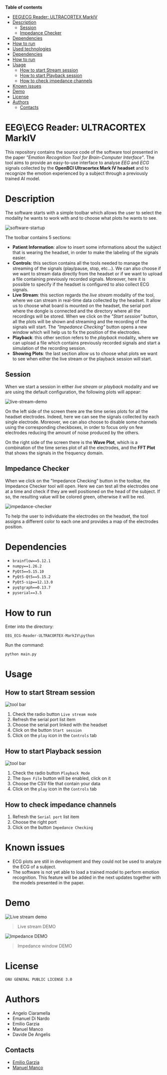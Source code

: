 <!-- toc start: 3 [do not erase this comment] -->
**Table of contents**
- [EEG\ECG Reader: ULTRACORTEX MarkIV](#eegecg-reader-ultracortex-markiv)
- [Description](#description)
	- [Session](#session)
	- [Impedance Checker](#impedance-checker)
- [Dependencies](#dependencies)
- [How to run](#how-to-run)
- [Used technologies](#used-technologies)
- [Dependencies](#dependencies)
- [How to run](#how-to-run)
- [Usage](#usage)
	- [How to start Stream session](#how-to-start-stream-session)
	- [How to start Playback session](#how-to-start-playback-session)
	- [How to check impedance channels](#how-to-check-impedance-channels)
- [Known issues](#known-issues)
- [Demo](#demo)
- [License](#license)
- [Authors](#authors)
	- [Contacts](#contacts)
<!-- toc end [do not erase this comment] -->

# EEG\ECG Reader: ULTRACORTEX MarkIV

This repository contains the source code of the software tool presented in the paper *"Emotion Recognition Tool for Brain-Computer Interface"*. The tool aims to provide an easy-to-use interface to analyse *EEG* and *ECG* signals collected by the **OpenBCI Ultracortex Mark IV headset** and to recognize the emotion experienced by a subject through a previously trained AI model.

# Description

The software starts with a simple toolbar which allows the user to select the modality he wants to work with and to choose what plots he wants to see.

![software-startup](image/software-startup.png)

The toolbar contains 5 sections:
- **Patient Information**: allow to insert some informations about the subject that is wearing the headset, in order to make the labeling of the signals easier.
- **Controls**: this section contains all the tools needed to manage the streaming of the signals (play/pause, stop, etc...). We can also choose if we want to stream data directly from the headset or if we want to upload a file containing previously recorded signals. Moreover, here it is possible to specify if the headset is configured to also collect ECG signals.
- **Live Stream**: this section regards the *live stream* modality of the tool, where we can stream in real-time data collected by the headset. It allow us to choose what board is mounted on the headset, the serial port where the dongle is connected and the directory where all the recordings will be stored. When we click on the *"Start session"* button, all the plots will be shown and streaming and the recording of the signals will start. The *"Impedance Checking"* button opens a new window which will help us to fix the position of the electrodes.
- **Playback**: this other section refers to the *playback* modality, where we can upload a file which contains previously recorded signals and start a simulation of the recording session.
- **Showing Plots**: the last section allow us to choose what plots we want to see when either the live stream or the playback session will start.

## Session

When we start a session in either *live stream* or *playback* modality and we are using the default configuration, the following plots will appear:

![live-stream-demo](image/live_mode_play.jpg)

On the left side of the screen there are the time series plots for all the headset electrodes. Indeed, here we can see the signals collected by each single electrode. Moreover, we can also choose to disable some channels using the corresponding checkboxes, in order to focus only on few electrodes reducing the amount of noise produced by the others.

On the right side of the screen there is the **Wave Plot**, which is a combination of the time series plot of all the electrodes, and the **FFT Plot** that shows the signals in the frequency domain.

## Impedance Checker

When we click on the "Impedance Checking" button in the toolbar, the Impedance Checker tool will open. Here we can test all the electrodes one at a time and check if they are well positioned on the head of the subject. If so, the resulting value will be colored green, otherwise it will be red.

![impedance-checker](image/impedance_good.jpg)

To help the user to individuate the electrodes on the headset, the tool assigns a different color to each one and provides a map of the electrodes position.

# Dependencies

* `brainflow==5.12.1`
* `numpy==1.26.2`
* `PyQt5==5.15.10`
* `PyQt5-Qt5==5.15.2`
* `PyQt5-sip==12.13.0`
* `pyqtgraph==0.13.7`
* `pyserial==3.5`

# How to run

Enter into the directory:

`EEG_ECG-Reader-ULTRACORTEX-MarkIV\python`

Run the command:

`python main.py`

# Usage

## How to start Stream session

![tool bar](image/live%20streamm%20tool.png)

1. Check the radio button `Live stream mode`
1. Refresh the serial port list item
1. Choose the serial port linked with the headset
1. Click on the button `Start session`
1. Click on the `play` icon in the `Controls` tab

## How to start Playback session

![tool bar](image/playback%20tool.png)

1. Check the radio button `Playback Mode`
1. The `Open File` button will be enabled, click on it
1. Choose the CSV file that contain your data
1. Click on the `play` icon in the `Controls` tab

## How to check impedance channels

1. Refresh the `Serial port` list item
1. Choose the right port
1. Click on the button `Impedance Checking`

# Known issues

- ECG plots are still in development and they could not be used to analyze the ECG of a subject.
- The software is not yet able to load a trained model to perform emotion recognition. This feature will be added in the next updates together with the models presented in the paper.

# Demo

![Live stream demo](image/stream.gif)
> Live stream DEMO

![Impedance DEMO](image/impedance.gif)
> Impedance window DEMO

# License

`GNU GENERAL PUBLIC LICENSE 3.0`

# Authors

* Angelo Ciaramella
* Emanuel Di Nardo
* Emilio Garzia
* Manuel Manco
* Davide De Angelis

## Contacts

* [Emilio Garzia](mailto:emilio.garzia001@studenti.uniparthenope.it)
* [Manuel Manco](mailto:manuel.manco001@studenti.uniparthenope.it)

